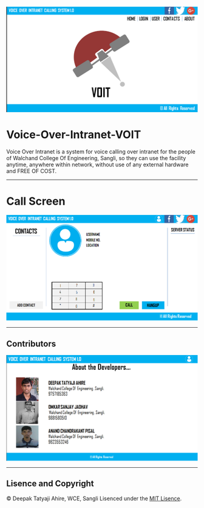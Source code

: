 <p align="center">
<img src="https://github.com/adeepak7/Voice-Over-Intranet-VOIT/blob/master/voit_logo.png">
</p>

# Voice-Over-Intranet-VOIT
Voice Over Intranet is a system for voice calling over intranet for the people of Walchand College Of Engineering, Sangli, so they can use the facility anytime, anywhere within network, without use of any external hardware and FREE OF COST.

---
# Call Screen 
<p align="center">
<img src="https://github.com/adeepak7/Voice-Over-Intranet-VOIT/blob/master/Project%20Jar/Screenshot%20(2).png">
</p>

---

## Contributors
<p align="center">
<img src="https://github.com/adeepak7/Voice-Over-Intranet-VOIT/blob/master/Project%20Jar/Screenshot%20(48).png">
</p>

---

## Lisence and Copyright
© Deepak Tatyaji Ahire, WCE, Sangli
Lisenced under the [MIT Lisence](https://github.com/adeepak7/Voice-Over-Intranet-VOIT-/blob/master/LISENCE.md).
